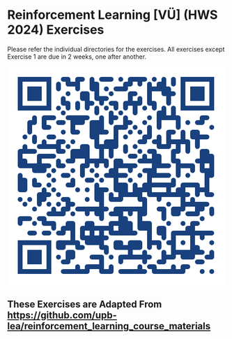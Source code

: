 # Reinforcement Learning [VÜ] (HWS 2024) Exercises

Please refer the individual directories for the exercises. All exercises except Exercise 1 are due in 2 weeks, one after another.

![QR Code](./qr_code_for_github.png)

## These Exercises are Adapted From https://github.com/upb-lea/reinforcement_learning_course_materials